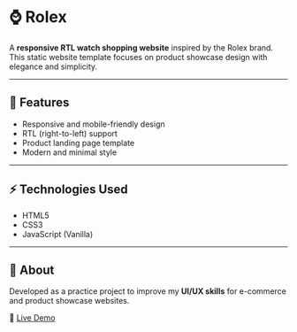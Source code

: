 # ⌚ Rolex

A **responsive RTL watch shopping website** inspired by the Rolex brand.  
This static website template focuses on product showcase design with elegance and simplicity.

---

## 🚀 Features
- Responsive and mobile-friendly design  
- RTL (right-to-left) support  
- Product landing page template  
- Modern and minimal style  

---

## ⚡ Technologies Used
- HTML5  
- CSS3  
- JavaScript (Vanilla)  

---

## 📌 About
Developed as a practice project to improve my **UI/UX skills** for e-commerce and product showcase websites.  

🔗 [Live Demo](https://sadeghdev1.github.io/rolex)
